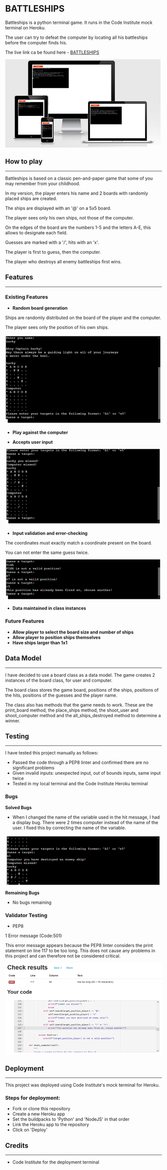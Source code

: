 # BATTLESHIPS

Battleships is a python terminal game. It runs in the Code Institute mock terminal on Heroku.

The user can try to defeat the computer by locating all his battleships before the computer finds his.

The live link ca be found here - [BATTLESHIPS](https://portfolio-project-3-luca-noah.herokuapp.com/)

![Screenshot of the app on several screen sizes](assets/images/pp3-responsive-screenshot.PNG)

## How to play
---
Battleships is based on a classic pen-and-paper game that some of you may remember from your childhood.

In my version, the player enters his name and 2 boards with randomly placed ships are created.

The ships are displayed with an '@' on a 5x5 board.

The player sees only his own ships, not those of the computer.

On the edges of the board are the numbers 1-5 and the letters A-E, this allows to designate each field.

Guesses are marked with a '/', hits with an 'x'.

The player is first to guess, then the computer.

The player who destroys all enemy battleships first wins.

## Features
---
### Existing Features

- __Random board generation__

Ships are randomly distributed on the board of the player and the computer.

The player sees only the position of his own ships.

![Screenshot of the board feature](assets/images/pp3-board-feature-screenshot.PNG)

- __Play against the computer__

- __Accepts user input__

![Screenshot of the input feature](assets/images/pp3-input-feature-screenshot.PNG)

- __Input validation and error-checking__

The coordinates must exactly match a coordinate present on the board.

You can not enter the same guess twice.

![Screenshot of the input validation feature](assets/images/pp3-input-validation-feature-screenshot.PNG)

- __Data maintained in class instances__

### Future Features

- __Allow player to select the board size and number of ships__
- __Allow player to position ships themselves__
- __Have ships larger than 1x1__

## Data Model
---
I have decided to use a board class as a data model. The game creates 2 instances of the board class, for user and computer. 

The board class stores the game board, positions of the ships, positions of the hits, positions of the guesses and the player name.

The class also has methods that the game needs to work. These are the print_board method, the place_ships method, the shoot_user and shoot_computer method and the all_ships_destroyed method to determine a winner.

## Testing
---
I have tested this project manually as follows:
- Passed the code through a PEP8 linter and confirmed there are no significant problems
- Given invalid inputs: unexpected input, out of bounds inputs, same input twice
- Tested in my local terminal and the Code Institute Heroku terminal
### Bugs
__Solved Bugs__
- When I changed the name of the variable used in the hit message, I had a display bug. There were 2 times computer instead of the name of the user. I fixed this by correcting the name of the variable.

![Screenshot of a bug](assets/images/pp3-bug-screenshot.PNG)

__Remaining Bugs__
- No bugs remaining

### Validator Testing
- PEP8

1 Error message (Code:501)

This error message appears because the PEP8 linter considers the print statement on line 117 to be too long. This does not cause any problems in this project and can therefore not be considered critical.

![Screenshot of pep8 linter](assets/images/pp3-pep8-screenshot.PNG)



## Deployment
---
This project was deployed using Code Institute's mock terminal for Heroku.

### Steps for deployment:
- Fork or clone this repository
- Create a new Heroku app
- Set the buildpacks to 'Python' and 'NodeJS' in that order
- Link the Heroku app to the repository
- Click on 'Deploy'

## Credits
---
- Code Institute for the deployment terminal